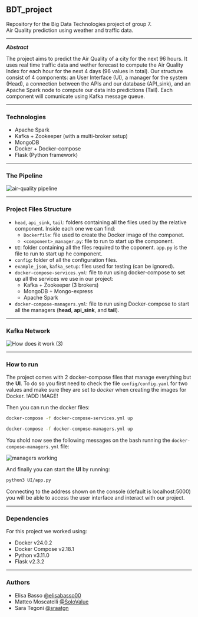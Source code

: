 ## BDT_project

Repository for the Big Data Technologies project of group 7.<br>
Air Quality prediction using weather and traffic data.

---

***Abstract***

The project aims to predict the Air Quality of a city for the next 96 hours. It uses real time traffic data and wether forecast to compute the Air Quality Index for each hour for the next 4 days (96 values in total). Our structure consist of 4 components: an User Interface (UI), a manager for the system (Head), a connection between the APIs and our database (API_sink), and an Apache Spark node to compute our data into predictions (Tail). Each component will comunicate using Kafka message queue.

---

### Technologies

+ Apache Spark
+ Kafka + Zookeeper (with a multi-broker setup)
+ MongoDB
+ Docker + Docker-compose
+ Flask (Python framework)

---

### The Pipeline

![air-quality pipeline](https://github.com/SoloValue/BDT_project/assets/119301751/fe18eb64-0801-437d-9274-765754dc8f55)

---

### Project Files Structure

+ `head`, `api_sink`, `tail`: folders containing all the files used by the relative component. Inside each one we can find:
  + `Dockerfile`: file used to create the Docker image of the componet.
  + `<component>_manager.py`: file to run to start up the component.
+ `UI`: folder containing all the files required to the coponent. `app.py` is the file to run to start up he component.
+ `config`: folder of all the configuration files.
+ `example_json`, `kafka_setup`: files used for testing (can be ignored).
+ `docker-compose-services.yml`: file to run using docker-compose to set up all the services we use in our project:
  + Kafka + Zookeeper (3 brokers)
  + MongoDB + Mongo-express
  + Apache Spark
+ `docker-compose-managers.yml`: file to run using Docker-compose to start all the managers (__head__, __api_sink__, and __tail__).

---

### Kafka Network

![How does it work (3)](https://github.com/SoloValue/BDT_project/assets/119301751/6b31c4d9-d13d-4d33-aae0-6cab4e33041a)

---

### How to run

The project comes with 2 docker-compose files that manage everything but the __UI__. To do so you first need to check the file `config/config.yaml` for two values and make sure they are set to _docker_ when creating the images for Docker.
!ADD IMAGE!

Then you can run the docker files:
```bash
docker-compose -f docker-compose-services.yml up
```

```bash
docker-compose -f docker-compose-managers.yml up
```

You shold now see the following messages on the bash running the `docker-compose-managers.yml` file:

![managers working](https://github.com/SoloValue/BDT_project/assets/119301751/09c96a18-a22b-4a51-bdf2-de5c95aeecb8)


And finally you can start the __UI__ by running:
```bash
python3 UI/app.py
```

Connecting to the address shown on the console (default is localhost:5000) you will be able to access the user interface and interact with our project.

---

### Dependencies

For this project we worked using:
+ Docker v24.0.2
+ Docker Compose v2.18.1
+ Python v3.11.0
+ Flask v2.3.2

---

### Authors

- Elisa Basso [@elisabasso00](https://github.com/elisabasso00)
- Matteo Moscatelli [@SoloValue](https://github.com/SoloValue)
- Sara Tegoni [@sraatgn](https://github.com/sraatgn)
